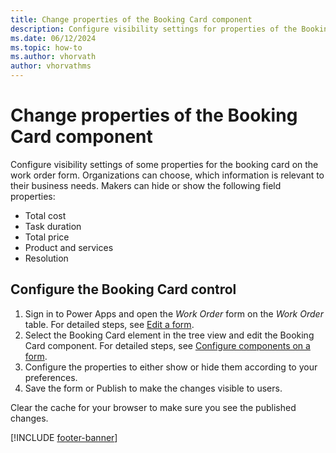```yaml
---
title: Change properties of the Booking Card component
description: Configure visibility settings for properties of the Booking Card component to show or hide fields for your users.
ms.date: 06/12/2024
ms.topic: how-to
ms.author: vhorvath
author: vhorvathms
---
```


# Change properties of the Booking Card component

Configure visibility settings of some properties for the booking card on the work order form. Organizations can choose, which information is relevant to their business needs. Makers can hide or show the following field properties:  

- Total cost
- Task duration
- Total price
- Product and services
- Resolution

## Configure the Booking Card control

1. Sign in to Power Apps and open the *Work Order* form on the *Work Order* table. For detailed steps, see [Edit a form](https://learn.microsoft.com/power-apps/maker/model-driven-apps/create-and-edit-forms#edit-a-form).
1. Select the Booking Card element in the tree view and edit the Booking Card component. For detailed steps, see [Configure components on a form](https://learn.microsoft.com/power-apps/maker/model-driven-apps/add-move-configure-or-delete-components-on-form#configure-components-on-a-form).
1. Configure the properties to either show or hide them according to your preferences.
1. Save the form or Publish to make the changes visible to users.

Clear the cache for your browser to make sure you see the published changes.

[!INCLUDE [footer-banner](../includes/footer-banner.md)]